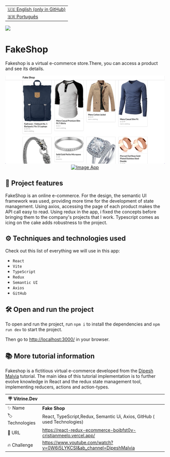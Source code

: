 <table align="right">
  <tr>
    <td>
      <a href="README-EN.md">🇺🇸 English (only in GitHub)</a>
    </td>
  </tr>
  <tr>
    <td>
      <a href="README.md">🇧🇷 Português</a>
    </td>
  </tr>
</table>

![](https://github.com/cristianmeelo/react-redux-tool/blob/main/thumbnail-en.png?raw=true#vitrinedev)

# FakeShop

Fakeshop is a virtual e-commerce store.There, you can access a product and see its details.

<img src="screencapture.png" alt="Image App" >
<div align="center">
<a href="https://react-redux-ecommerce-boibfst0v-cristianmeelo.vercel.app/">
  <img src="https://img.shields.io/badge/-check%20here-lightgrey"
  alt="Image App" >
</a>
</div>

## 🔨 Project features

FakeShop is an online e-commerce. For the design, the semantic UI framework was used, providing more time for the development of state management. Using axios, accessing the page of each product makes the API call easy to read. Using redux in the app, i fixed the concepts before bringing them to the company's projects that I work. Typescript comes as icing on the cake adds robustness to the project.

## ⚙️ Techniques and technologies used

Check out this list of everything we will use in this app:

- `React`
- `Vite`
- `TypeScript`
- `Redux`
- `Semantic UI`
- `Axios`
- `GitHub`

## 🛠️ Open and run the project

To open and run the project, run `npm i` to install the dependencies and `npm run dev` to start the project.

Then go to <a href="http://localhost:3000/">http://localhost:3000/</a> in your browser.

## 📚 More tutorial information

Fakeshop is a fictitious virtual e-commerce developed from the [Dipesh Malvia](https://www.youtube.com/@DipeshMalvia) tutorial. The main idea of ​​this tutorial implementation is to further evolve knowledge in React and the redux state management tool, implementing reducers, actions and action-types.

| :placard: Vitrine.Dev |                                                                          |
| --------------------- | ------------------------------------------------------------------------ |
| :sparkles: Name       | **Fake Shop**                                                            |
| :label: Technologies  | React, TypeScript,Redux, Semantic Ui, Axios, GitHub ( used Technologies) |
| :rocket: URL          | https://react-redux-ecommerce-boibfst0v-cristianmeelo.vercel.app/        |
| :fire: Challenge      | https://www.youtube.com/watch?v=0W6i5LYKCSI&ab_channel=DipeshMalvia      |
